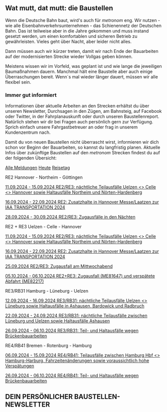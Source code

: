 Wat mutt, dat mutt: die Baustellen
----------

Wenn die Deutsche Bahn baut, wird's auch für *metronom* eng.
Wir nutzen - wie alle Eisenbahnverkehrsunternehmen - das Schienennetz der Deutschen Bahn. Das ist teilweise aber in die Jahre gekommen und muss instand gesetzt werden, um einen komfortablen und sicheren Betrieb zu gewährleisten. Vieles geht über Nacht, aber leider nicht alles.

Dann müssen auch wir kürzer treten, damit wir nach Ende der Bauarbeiten auf der modernisierten Strecke wieder Vollgas geben können.

Meistens wissen wir im Vorfeld, was geplant ist und wie lange die jeweiligen Baumaßnahmen dauern. Manchmal hält eine Baustelle aber auch einige Überraschungen bereit. Wenn´s mal wieder länger dauert, müssen wir alle flexibel sein.

### Immer gut informiert ###

Informationen über aktuelle Arbeiten an den Strecken erhältst du über unseren Newsletter, Durchsagen in den Zügen, am Bahnsteig, auf Facebook oder Twitter, in der Fahrplanauskunft oder durch unseren Baustellenreport. Natürlich stehen wir dir bei Fragen auch persönlich gern zur Verfügung. Sprich einfach unsere Fahrgastbetreuer an oder frag in unserem Kundenzentrum nach.

Damit du von neuen Baustellen nicht überrascht wirst, informieren wir dich schon vor Beginn der Bauarbeiten, so kannst du langfristig planen. Aktuelle Infos über zukünftige Baustellen auf den *metronom* Strecken findest du auf der folgenden Übersicht:

[Alle Meldungen](https://www.der-metronom.de/fahrplan/baustellen-uebersicht/)
[Heute](https://www.der-metronom.de/fahrplan/baustellen-uebersicht/)
[Reisetag](https://www.der-metronom.de/fahrplan/baustellen-uebersicht/)

RE2 Hannover - Northeim - Göttingen

[11.09.2024 - 15.09.2024 RE2/RE3: nächtliche Teilausfälle Uelzen \<\> Celle \<\> Hannover sowie Haltausfälle Northeim und Nörten-Hardenberg](https://www.der-metronom.de/baustellen/re2-re3-naechtliche-teilausfaelle-uelzen-celle-hannover-sowie-haltausfaelle-northeim-und-noerten-hardenberg/)

[16.09.2024 - 22.09.2024 RE2: Zusatzhalte in Hannover Messe/Laatzen zur IAA TRANSPORTATION 2024](https://www.der-metronom.de/baustellen/re2-zusatzhalte-in-hannover-messe-laatzen-zur-iaa-transportation-2024/)

[28.09.2024 - 30.09.2024 RE2/RE3: Zugausfälle in den Nächten](https://www.der-metronom.de/baustellen/re2-re3-zugausfaelle-in-den-naechten/)

RE2 + RE3 Uelzen - Celle - Hannover

[11.09.2024 - 15.09.2024 RE2/RE3: nächtliche Teilausfälle Uelzen \<\> Celle \<\> Hannover sowie Haltausfälle Northeim und Nörten-Hardenberg](https://www.der-metronom.de/baustellen/re2-re3-naechtliche-teilausfaelle-uelzen-celle-hannover-sowie-haltausfaelle-northeim-und-noerten-hardenberg/)

[16.09.2024 - 22.09.2024 RE2: Zusatzhalte in Hannover Messe/Laatzen zur IAA TRANSPORTATION 2024](https://www.der-metronom.de/baustellen/re2-zusatzhalte-in-hannover-messe-laatzen-zur-iaa-transportation-2024/)

[25.09.2024 RE2/RE3: Zugausfall am Mittwochabend](https://www.der-metronom.de/baustellen/re2-re3-zugausfall-am-mittwochabend/)

[05.10.2024 - 06.10.2024 RE2+RE3: Zugausfall (ME81647) und verspätete Abfahrt (ME82217)](https://www.der-metronom.de/baustellen/re2-re3-zugausfall-me81647-und-verspaetete-abfahrt-me82217/)

RE3/RB31 Hamburg - Lüneburg - Uelzen

[12.09.2024 - 16.09.2024 RE3/RB31: nächtliche Teilausfälle Uelzen \<\> Lüneburg sowie Haltausfälle in Ashausen, Bardowick und Radbruch](https://www.der-metronom.de/baustellen/re3-rb31-naechtliche-teilausfaelle-uelzen-lueneburg-sowie-haltausfaelle-in-ashausen-bardowick-und-radbruch/)

[22.09.2024 - 24.09.2024 RE3/RB31: nächtliche Teilausfälle zwischen Lüneburg und Uelzen sowie Haltausfälle Ashausen](https://www.der-metronom.de/baustellen/re3-rb31-naechtliche-teilausfaelle-zwischen-lueneburg-und-uelzen-sowie-haltausfaelle-ashausen/)

[26.09.2024 - 06.10.2024 RE3/RB31: Teil- und Haltausfälle wegen Brückenbauarbeiten](https://www.der-metronom.de/baustellen/re3-rb31-teil-und-haltausfaelle-wegen-brueckenbauarbeiten/)

RE4/RB41 Bremen - Rotenburg - Hamburg

[06.09.2024 - 15.09.2024 RE4/RB41: Teilausfälle zwischen Hamburg Hbf \<\> Hamburg-Harburg, Fahrzeitenänderungen sowie voraussichtlich hohe Verspätungen](https://www.der-metronom.de/baustellen/re4-rb41-teilausfaelle-zwischen-hamburg-hbf-hamburg-harburg-fahrzeitenaenderungen-sowie-voraussichtlich-hohe-verspaetungen/)

[26.09.2024 - 06.10.2024 RE4/RB41: Teil- und Haltausfälle wegen Brückenbauarbeiten](https://www.der-metronom.de/baustellen/re4-rb41-teil-und-haltausfaelle-wegen-brueckenbauarbeiten/)

DEIN PERSÖNLICHER BAUSTELLEN-NEWSLETTER
----------
